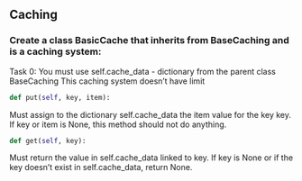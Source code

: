 ## Caching
### Create a class BasicCache that inherits from BaseCaching and is a caching system:

Task 0:  You must use self.cache_data - dictionary from the parent class BaseCaching
This caching system doesn’t have limit
```python
def put(self, key, item):
```
Must assign to the dictionary self.cache_data the item value for the key key.
If key or item is None, this method should not do anything.
```python
def get(self, key):
```
Must return the value in self.cache_data linked to key.
If key is None or if the key doesn’t exist in self.cache_data, return None.